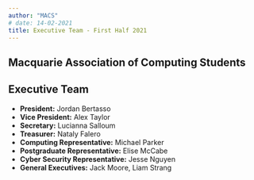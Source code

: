 ```yaml
---
author: "MACS"
# date: 14-02-2021
title: Executive Team -	First Half 2021
---
```


## Macquarie Association of Computing Students
## Executive Team
- **President:** Jordan Bertasso
- **Vice President:** Alex Taylor
- **Secretary:** Lucianna Salloum
- **Treasurer:** Nataly Falero
- **Computing Representative:** Michael Parker
- **Postgraduate Representative:** Elise McCabe
- **Cyber Security Representative:** Jesse Nguyen
- **General Executives:** Jack Moore, Liam Strang
